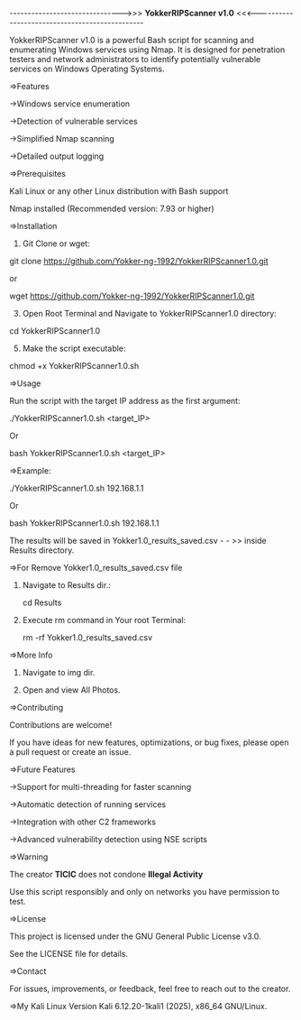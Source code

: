 ------------------------------->>> **YokkerRIPScanner v1.0** <<<-----------------------------------------------

YokkerRIPScanner v1.0 is a powerful Bash script for scanning and enumerating Windows services using Nmap. 
It is designed for penetration testers and network administrators to identify potentially vulnerable services on 
Windows Operating Systems.

=>Features

->Windows service enumeration

->Detection of vulnerable services

->Simplified Nmap scanning

->Detailed output logging


=>Prerequisites

Kali Linux or any other Linux distribution with Bash support

Nmap installed (Recommended version: 7.93 or higher)


=>Installation

1. Git Clone or wget:

git clone https://github.com/Yokker-ng-1992/YokkerRIPScanner1.0.git

or

wget https://github.com/Yokker-ng-1992/YokkerRIPScanner1.0.git

3. Open Root Terminal and Navigate to YokkerRIPScanner1.0 directory:

cd YokkerRIPScanner1.0

5. Make the script executable:

chmod +x YokkerRIPScanner1.0.sh


=>Usage

Run the script with the target IP address as the first argument:

./YokkerRIPScanner1.0.sh <target_IP>

Or

bash YokkerRIPScanner1.0.sh <target_IP>


=>Example:

./YokkerRIPScanner1.0.sh 192.168.1.1

Or

bash YokkerRIPScanner1.0.sh 192.168.1.1

The results will be saved in Yokker1.0_results_saved.csv - - >> inside Results directory.


=>For Remove  Yokker1.0_results_saved.csv file

1. Navigate to Results dir.:

   cd Results
   
3. Execute rm command in Your root Terminal:

   rm -rf Yokker1.0_results_saved.csv


=>More Info

1. Navigate to img dir.

3. Open and view All Photos.


=>Contributing

Contributions are welcome! 

If you have ideas for new features, optimizations, or bug fixes, please open a pull request or create an issue.


=>Future Features

->Support for multi-threading for faster scanning

->Automatic detection of running services

->Integration with other C2 frameworks

->Advanced vulnerability detection using NSE scripts


=>Warning

The creator **TICIC** does not condone **Illegal Activity**

Use this script responsibly and only on networks you have permission to test.


=>License

This project is licensed under the GNU General Public License v3.0. 

See the LICENSE file for details.


=>Contact

For issues, improvements, or feedback, feel free to reach out to the creator.


=>My Kali Linux Version
Kali 6.12.20-1kali1 (2025), x86_64 GNU/Linux.

